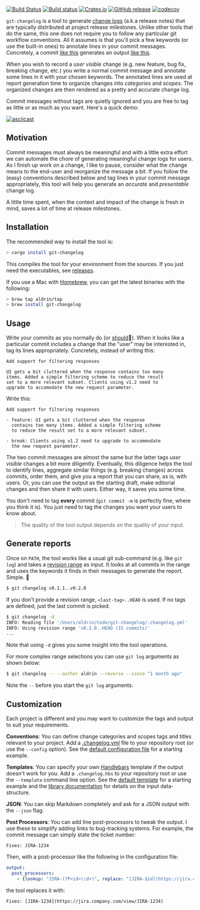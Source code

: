[![Build Status](https://travis-ci.org/aldrin/git-changelog.svg?branch=master)](https://travis-ci.org/aldrin/git-changelog)
[![Build status](https://ci.appveyor.com/api/projects/status/ixcfop3nhjmx3s5v/branch/master?svg=true)](https://ci.appveyor.com/project/aldrin/git-changelog/branch/master)
[![Crates.io](https://img.shields.io/crates/v/git-changelog.svg)](https://crates.io/crates/git-changelog)
[![GitHub release](https://img.shields.io/github/release/aldrin/git-changelog.svg)](https://github.com/aldrin/git-changelog/releases)
[![codecov](https://codecov.io/gh/aldrin/git-changelog/branch/master/graph/badge.svg)](https://codecov.io/gh/aldrin/git-changelog)

`git-changelog` is a tool to generate [change logs] (a.k.a release notes) that are typically
distributed at project release milestones. Unlike other tools that do the same, this one does not
require you to follow any particular git workflow conventions. All it assumes is that you'll pick a
few keywords (or use the built-in ones) to annotate lines in your commit messages. Concretely, a
commit [like this](src/assets/sample-commit.message) generates an output [like
this](src/assets/sample.md).

When you wish to record a *user visible* change (e.g. new feature, bug fix, breaking change, etc.)
you write a normal commit message and annotate some lines in it with your chosen keywords. The
annotated lines are used at report generation time to organize changes into *categories* and
*scopes*. The organized changes are then rendered as a pretty and accurate change log. 

Commit messages without tags are quietly ignored and you are free to tag as little or as much as you
want. Here's a quick demo:

[![asciicast](https://asciinema.org/a/Jk8A5UEJGkhlalL4gl3HevC7e.png)](https://asciinema.org/a/Jk8A5UEJGkhlalL4gl3HevC7e)

## Motivation

Commit messages must always be meaningful and with a little extra effort we can automate the chore
of generating meaningful change logs for users. As I finish up work on a change, I like to pause,
consider what the change means to the end-user and reorganize the message a bit. If you follow the
(easy) conventions described below and tag lines in your commit message appropriately, this tool
will help you generate an *accurate* and *presentable* change log.

A little time spent, when the context and impact of the change is fresh in mind, saves a lot of time
at release milestones.

## Installation

The recommended way to install the tool is:

```bash
> cargo install git-changelog
```

This compiles the tool for your environment from the sources. If you just need the executables, see
[releases].

If you use a Mac with [Homebrew], you can get the latest binaries with the following:

```bash
> brew tap aldrin/tap
> brew install git-changelog
```

## Usage

Write your commits as you normally do (or [should]🙂). When it looks like a particular commit
includes a change that the "user" may be interested in, tag its lines appropriately. Concretely,
instead of writing this:

```
Add support for filtering responses

UI gets a bit cluttered when the response contains too many
items. Added a simple filtering scheme to reduce the result
set to a more relevant subset. Clients using v1.2 need to
upgrade to accomodate the new request parameter.
```

Write this:

```
Add support for filtering responses

- feature: UI gets a bit cluttered when the response
  contains too many items. Added a simple filtering scheme
  to reduce the result set to a more relevant subset.

- break: Clients using v1.2 need to upgrade to accommodate
  the new request parameter.
```

The two commit messages are almost the same but the latter tags *user visible* changes a bit more
diligently. Eventually, this diligence helps the tool to identify lines, aggregate similar things
(e.g. breaking changes) across commits, order them, and give you a report that you can share, as is,
with users. Or, you can use the output as the starting draft, make editorial changes and then share
it with users. Either way, it saves you some time.

You don't need to tag **every** commit (`git commit -m` is perfectly fine, where you think it is).
You just need to tag the changes you want your users to know about. 

> The quality of the tool output depends on the quality of *your* input.

## Generate reports

Once on `PATH`, the tool works like a usual git sub-command (e.g. like `git log`) and takes a
[revision range] as input. It looks at all commits in the range and uses the keywords it finds in
their messages to generate the report. Simple. 🙂

```bash
$ git changelog v0.1.1..v0.2.0
```

If you don't provide a revision range, `<last-tag>..HEAD` is used. If no tags are defined, just the
last commit is picked.

```bash
$ git changelog -d
INFO: Reading file '/Users/aldrin/Code/git-changelog/.changelog.yml'
INFO: Using revision range 'v0.2.0..HEAD (15 commits)'
...
```

Note that using `-d` gives you some insight into the tool operations. 

For more complex range selections you can use `git log` arguments as shown below:

```bash
$ git changelog -- --author aldrin --reverse --since "1 month ago"
```

Note the `--` before you start the `git log` arguments.

## Customization

Each project is different and you may want to customize the tags and output to suit your
requirements. 

**Conventions**: You can define change categories and scopes tags and titles relevant to your
project. Add a [.changelog.yml] file to your repository root (or use the `--config` option).  See
the [default configuration file](src/assets/changelog.yml) for a starting example.

**Templates**: You can specify your own [Handlebars] template if the output doesn't work for
you. Add a `.changelog.hbs` to your repository root or use the `--template` command line option. See
the [default template](src/assets/changelog.hbs) for a starting example and the [library
documentation] for details on the input data-structure.

**JSON**: You can skip Markdown completely and ask for a JSON output with the `--json` flag.

**Post Processors**: You can add line post-processors to tweak the output. I use these to simplify
adding links to bug-tracking systems. For example, the commit message can simply state the ticket
number:

```
Fixes: JIRA-1234
```

Then, with a post-processor like the following in the configuration file:

```yml
output:
  post_processors:
    - {lookup: "JIRA-(?P<id>\\d+)", replace: "[JIRA-$id](https://jira.company.com/view/JIRA-$id)"}
```

the tool replaces it with:

```
Fixes: [JIRA-1234](https://jira.company.com/view/JIRA-1234)
```

[should]:https://chris.beams.io/posts/git-commit/
[library documentation]: https://docs.rs/git-changelog/0.3.1/changelog/struct.ChangeLog.html
[change logs]: http://keepachangelog.com/
[revision range]: https://git-scm.com/book/en/v2/Git-Tools-Revision-Selection#_commit_ranges
[Handlebars]: http://handlebarsjs.com/
[Homebrew]: https://brew.sh/
[CHANGELOG.md]: CHANGELOG.md
[.changelog.yml]: .changelog.yml
[releases]:https://github.com/aldrin/git-changelog/releases
